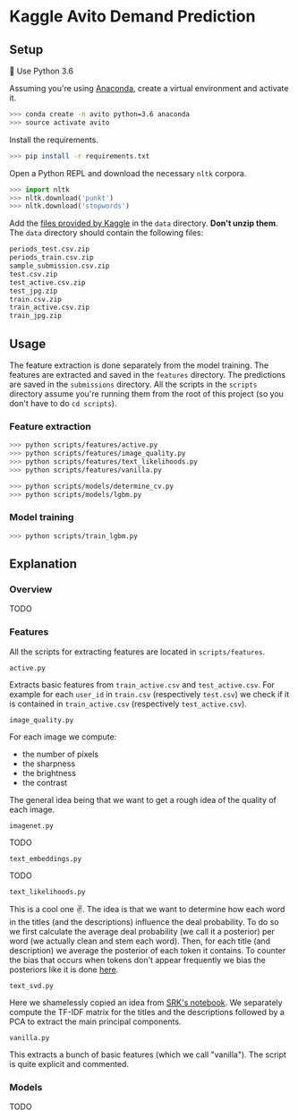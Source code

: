 # Kaggle Avito Demand Prediction

## Setup

:snake: Use Python 3.6

Assuming you're using [Anaconda](https://anaconda.org/anaconda/python), create a virtual environment and activate it.

```sh
>>> conda create -n avito python=3.6 anaconda
>>> source activate avito
```

Install the requirements.

```sh
>>> pip install -r requirements.txt
```

Open a Python REPL and download the necessary `nltk` corpora.

```python
>>> import nltk
>>> nltk.download('punkt')
>>> nltk.download('stopwords')
```

Add the [files provided by Kaggle](https://www.kaggle.com/c/avito-demand-prediction/data) in the `data` directory. **Don't unzip them**. The `data` directory should contain the following files:

```sh
periods_test.csv.zip
periods_train.csv.zip
sample_submission.csv.zip
test.csv.zip
test_active.csv.zip
test_jpg.zip
train.csv.zip
train_active.csv.zip
train_jpg.zip
```

## Usage

The feature extraction is done separately from the model training. The features are extracted and saved in the `features` directory. The predictions are saved in the `submissions` directory. All the scripts in the `scripts` directory assume you're running them from the root of this project (so you don't have to do `cd scripts`).

### Feature extraction

```sh
>>> python scripts/features/active.py
>>> python scripts/features/image_quality.py
>>> python scripts/features/text_likelihoods.py
>>> python scripts/features/vanilla.py

>>> python scripts/models/determine_cv.py
>>> python scripts/models/lgbm.py
```

### Model training

```sh
>>> python scripts/train_lgbm.py
```

## Explanation

### Overview

TODO

### Features

All the scripts for extracting features are located in `scripts/features`.

`active.py`

Extracts basic features from `train_active.csv` and `test_active.csv`. For example for each `user_id` in `train.csv` (respectively `test.csv`) we check if it is contained in `train_active.csv` (respectively `test_active.csv`).

`image_quality.py`

For each image we compute:

- the number of pixels
- the sharpness
- the brightness
- the contrast

The general idea being that we want to get a rough idea of the quality of each image.

`imagenet.py`

TODO

`text_embeddings.py`

TODO

`text_likelihoods.py`

This is a cool one :v:. The idea is that we want to determine how each word in the titles (and the descriptions) influence the deal probability. To do so we first calculate the average deal probability (we call it a posterior) per word (we actually clean and stem each word). Then, for each title (and description) we average the posterior of each token it contains. To counter the bias that occurs when tokens don't appear frequently we bias the posteriors like it is done [here](https://www.wikiwand.com/en/Bayes_estimator#/Practical_example_of_Bayes_estimators).

`text_svd.py`

Here we shamelessly copied an idea from [SRK's notebook](https://www.kaggle.com/sudalairajkumar/simple-exploration-baseline-notebook-avito). We separately compute the TF-IDF matrix for the titles and the descriptions followed by a PCA to extract the main principal components.

`vanilla.py`

This extracts a bunch of basic features (which we call "vanilla"). The script is quite explicit and commented.

### Models

TODO
